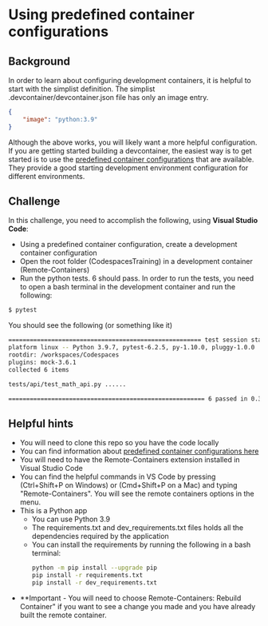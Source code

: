 # Using predefined container configurations
## Background
In order to learn about configuring development containers, it is helpful to start with the simplist definition.  The simplist .devcontainer/devcontainer.json file has only an image entry.  
```json
{
    "image": "python:3.9"
}
```

Although the above works, you will likely want a more helpful configuration.  If you are getting started building a devcontainer, the easiest way is to get started is to use the [predefined container configurations](https://docs.github.com/en/codespaces/customizing-your-codespace/configuring-codespaces-for-your-proje`ct#using-a-predefined-container-configuration) that are available.  They provide a good starting development environment configuration for different environments.

## Challenge
In this challenge, you need to accomplish the following, using **Visual Studio Code**:
- Using a predefined container configuration, create a development container configuration
- Open the root folder (CodespacesTraining) in a development container (Remote-Containers)
- Run the python tests.  6 should pass.  In order to run the tests, you need to open a bash terminal in the development container and run the following:
```bash
$ pytest
```
You should see the following (or something like it)
```bash
====================================================== test session starts =======================================================
platform linux -- Python 3.9.7, pytest-6.2.5, py-1.10.0, pluggy-1.0.0
rootdir: /workspaces/Codespaces
plugins: mock-3.6.1
collected 6 items                                                                                                                

tests/api/test_math_api.py ......                                                                                          [100%]

======================================================= 6 passed in 0.32s ========================================================
```

## Helpful hints
- You will need to clone this repo so you have the code locally
- You can find information about [predefined container configurations here](https://docs.github.com/en/codespaces/customizing-your-codespace/configuring-codespaces-for-your-project#using-a-predefined-container-configuration)
- You will need to have the Remote-Containers extension installed in Visual Studio Code
- You can find the helpful commands in VS Code by pressing (Ctrl+Shift+P on Windows) or (Cmd+Shift+P on a Mac) and typing "Remote-Containers".  You will see the remote containers options in the menu.
- This is a Python app 
  - You can use Python 3.9
  - The requirements.txt and dev_requirements.txt files holds all the dependencies required by the application
  - You can install the requirements by running the following in a bash terminal:
    ```bash
    python -m pip install --upgrade pip
    pip install -r requirements.txt
    pip install -r dev_requirements.txt
    ```
- **Important - You will need to choose Remote-Containers: Rebuild Container" if you want to see a change you made and you have already built the remote container.